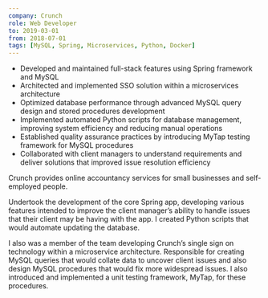```yaml
---
company: Crunch
role: Web Developer
to: 2019-03-01
from: 2018-07-01
tags: [MySQL, Spring, Microservices, Python, Docker]
---
```


<!--action-points-->

- Developed and maintained full-stack features using Spring framework and MySQL
- Architected and implemented SSO solution within a microservices architecture
- Optimized database performance through advanced MySQL query design and stored procedures development
- Implemented automated Python scripts for database management, improving system efficiency and reducing manual operations
- Established quality assurance practices by introducing MyTap testing framework for MySQL procedures
- Collaborated with client managers to understand requirements and deliver solutions that improved issue resolution efficiency

<!--full-description-->

Crunch provides online accountancy services for small businesses and self-employed people.

Undertook the development of the core Spring app, developing various features intended to improve the client manager’s ability to handle issues that their client may be having with the app. I created Python scripts that would automate updating the database.

I also was a member of the team developing Crunch’s single sign on technology within a microservice architecture. Responsible for creating MySQL queries that would collate data to uncover client issues and also design MySQL procedures that would fix more widespread issues. I also introduced and implemented a unit testing framework, MyTap, for these procedures.
